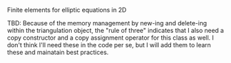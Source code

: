 Finite elements for elliptic equations in 2D

TBD: Because of the memory management by new-ing and delete-ing within the triangulation object, the "rule of three" indicates that I also need a copy constructor and a copy assignment operator for this class as well.  I don't think I'll need these in the code per se, but I will add them to learn these and mainatain best practices.
